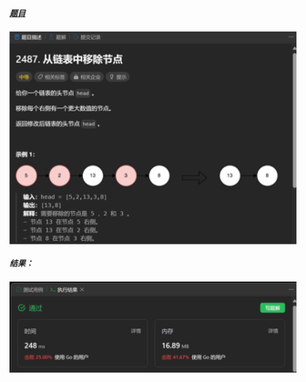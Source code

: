 ##### [题目](https://leetcode.cn/problems/remove-nodes-from-linked-list/)
![pic](img.png)
##### 结果：
![pic](result.png)
